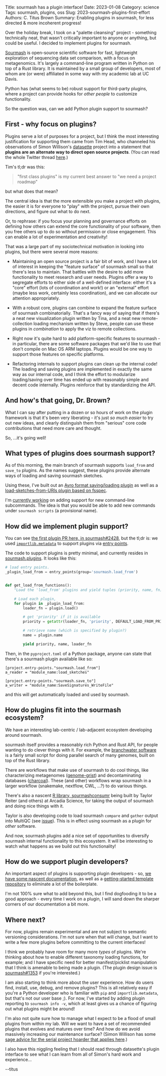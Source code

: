 Title: sourmash has a plugin interface!
Date: 2023-01-08
Category: science
Tags: sourmash, plugins, oss
Slug: 2023-sourmash-plugins-first-effort
Authors: C. Titus Brown
Summary: Enabling plugins in sourmash, for less directed & more incoherent progress!

Over the holiday break, I took on a "palette cleansing" project - something technically neat, that wasn't critically important to anyone or anything, but could be useful. I decided to implement plugins for sourmash.

[Sourmash](sourmash.readthedocs.io/) is open-source scientific software for fast, lightweight exploration of sequencing data set comparison, with a focus on metagenomics. It's largely a command-line program written in Python on top of a Rust library. It is maintained by a small group of developers, most of whom are (or were) affiliated in some way with my academic lab at UC Davis.

Python has (what seems to be) robust support for third-party plugins, where a project can provide hooks for _other people_ to customize functionality.

So the question was, can we add Python plugin support to sourmash?

## First - why focus on plugins?

Plugins serve a lot of purposes for a project, but I think the most interesting justification for supporting them came from Tim Head, who channeled his observations of Simon Willison's [datasette](https://datasette.io/) project into a statement that **plugins are an alternate way to direct open source projects**. (You can read the whole Twitter thread [here](https://twitter.com/betatim/status/1355902709237473281).)

Tim's tl;dr was this: 

>"first class plugins" is my current best answer to "we need a project roadmap"

but what does that mean?

The central idea is that the more extensible you make a project with plugins, the easier it is for everyone to "play" with the project, 
pursue their own directions, and figure out what to do next.

Or, to rephrase: if you focus your planning and governance efforts on defining how others can extend the core functionality of your software, then you free others up to do so without permission or close engagement. This can enable a lot of experimentation and creativity!

That was a large part of my sociotechnical motivation in looking into plugins, but there were several more reasons:

* Maintaining an open source project is a fair bit of work, and I have a lot of interest in keeping the "feature surface" of sourmash small so that there's less to maintain. That battles with the desire to add more functionality to meet research and user needs. Plugins offer a way to segregate efforts to either side of a well-defined interface: either it's a "core" effort (lots of coordination and work!) or an "external" effort (maybe less work, certainly less coordination), and we can allocate our attention appropriately.

* With a robust core, plugins can combine to expand the feature surface of sourmash combinatorially. That's a fancy way of saying that if there's a neat new visualization plugin written by Tina, and a neat new remote-collection loading mechanism written by Steve, people can use these plugins in _combination_ to apply the viz to remote collections.

* Right now it's quite hard to add platform-specific features to sourmash - in particular, there are some software packages that we'd like to use that don't compile on Mac OS ARM laptops. Plugins would be one way to support those features on specific platforms.

* Refactoring internals to support plugins can clean up the internal code! The loading and saving plugins are implemented in exactly the same way as our internal code, and I think the effort to modularize loading/saving over time has ended up with reasonably simple and decent code internally. Plugins reinforce that by standardizing the API.

## And how's that going, Dr. Brown?

What I can say after putting in a dozen or so hours of work on the plugin framework is that it's been very liberating - it's just _so much easier_ to try out new ideas, and clearly distinguish them from "serious" core code contributions that need more care and thought.

So, ...it's going well!

## What types of plugins does sourmash support?

As of this morning, the main branch of sourmash supports `load_from` and `save_to` plugins. As the names suggest, these plugins provide alternate ways of loading and saving sourmash sketches.

Using these, I've built out an [Avro format saving/loading plugin](https://github.com/sourmash-bio/sourmash_plugin_avro) as well as a [load-sketches-from-URIs plugin based on fsspec](https://github.com/sourmash-bio/sourmash_plugin_load_urls).

I'm [currently working](https://github.com/sourmash-bio/sourmash/pull/2438) on adding  support for new command-line subcommands. The idea is that you would be able to add new commands under `sourmash scripts` (a provisional name).

## How did we implement plugin support?

You can see [the first plugin PR here, in sourmash#2428](https://github.com/sourmash-bio/sourmash/pull/2428), but the tl;dr is: we used [`importlib.metadata`](https://docs.python.org/3/library/importlib.metadata.html) to support plugins via [entry points](https://setuptools.pypa.io/en/latest/userguide/entry_point.html).

The code to support plugins is pretty minimal, and currently resides in [sourmash.plugins](https://github.com/sourmash-bio/sourmash/blob/latest/src/sourmash/plugins.py). It looks like this:

```python
# load entry points.
_plugin_load_from = entry_points(group='sourmash.load_from')


def get_load_from_functions():
    "Load the 'load_from' plugins and yield tuples (priority, name, fn)."

    # Load each plugin,
    for plugin in _plugin_load_from:
        loader_fn = plugin.load()

        # get 'priority' if it is available
        priority = getattr(loader_fn, 'priority', DEFAULT_LOAD_FROM_PRIORITY)

        # retrieve name (which is specified by plugin?)
        name = plugin.name

        yield priority, name, loader_fn
```

Then, in the `pyproject.toml` of a Python package, anyone can state that there's a sourmash plugin available like so:

```
[project.entry-points."sourmash.load_from"]
a_reader = "module_name:load_sketches"

[project.entry-points."sourmash.save_to"]
a_writer = "module_name:SaveSignatures_WriteFile"
```

and this will get automatically loaded and used by sourmash.

## How do plugins fit into the sourmash ecosystem?

We have an interesting lab-centric / lab-adjacent ecosystem developing around sourmash.

sourmash itself provides a reasonably rich Python and Rust API, for people wanting to do clever things with it. For example, the [branchwater software](https://www.biorxiv.org/content/10.1101/2022.11.02.514947v1) is a fairly small script for doing parallel search of many genomes, built on top of the Rust library.

There are workflows that make use of sourmash to do cool things, like characterizing metagenomes ([genome-grist](https://dib-lab.github.io/genome-grist/)) and decontaminating databases ([charcoal](https://github.com/dib-lab/charcoal/)). These (and other) workflows wrap sourmash in a larger workflow (snakemake, nextflow, CWL, ...?) to do various things.

There's also a nascent [R library, sourmashconsumr](https://github.com/Arcadia-Science/sourmashconsumr) being built by Taylor Reiter (and others) at Arcadia Science, for taking the output of sourmash and doing nice things with it.

Taylor is also developing code to load sourmash `compare` and `gather` output into MultiQC (see [issue](https://github.com/ewels/MultiQC/issues/1805)). This is in effect using sourmash as a plugin for _other_ software.

And now, sourmash plugins add a nice set of opportunities to diversify sourmash internal functionality to this ecosystem. It will be interesting to watch what happens as we build out this functionality!

## How do we support plugin developers?

An important aspect of plugins is supporting plugin developers - so, [we have some nascent documentation](https://sourmash.readthedocs.io/en/latest/dev_plugins.html), as well as a [getting-started template repository](https://github.com/sourmash-bio/sourmash_plugin_template) to eliminate a lot of the boilerplate.

I'm not 100% sure what to add beyond this, but I find dogfooding it to be a good approach - every time I work on a plugin, I will sand down the sharper corners of our documentation a bit more.

## Where next?

For now, plugins remain experimental and are not subject to semantic versioning considerations. I'm not sure when that will change, but I want to write a few more plugins before committing to the current interfaces!

I think we probably have room for many more _types_ of plugins. We're thinking about how to enable different taxonomy loading functions, for example; and I have specific need for better manifest/picklist manipulation that I think is amenable to being made a plugin. (The plugin design issue is [sourmash#1353](https://github.com/sourmash-bio/sourmash/issues/1353) if you're interested.)

I am also starting to think more about the user experience. How do users find, install, use, debug, and remove plugins? This is all relatively easy if you're a Python developer who is familiar with `pip` and `importlib.metadata`, but that's not our user base ;). For now, I've started by adding plugin reporting to `sourmash info -v`, which at least gives us a chance of figuring out what plugins might be around!

I'm also not quite sure how to manage what I expect to be a flood of small plugins from within my lab. Will we want to have a set of recommended plugins that evolves and matures over time? And how do we avoid massively increasing our maintenance surface? (Simon Willison has some [sage advice for the serial project hoarder that applies here](https://simonwillison.net/2022/Nov/26/productivity/).)

I also have this niggling feeling that I should read through datasette's plugin interface to see what I can learn from all of Simon's hard work and experience...

--titus
